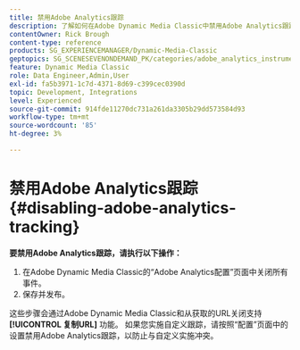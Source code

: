 ```yaml
---
title: 禁用Adobe Analytics跟踪
description: 了解如何在Adobe Dynamic Media Classic中禁用Adobe Analytics跟踪。
contentOwner: Rick Brough
content-type: reference
products: SG_EXPERIENCEMANAGER/Dynamic-Media-Classic
geptopics: SG_SCENESEVENONDEMAND_PK/categories/adobe_analytics_instrumentation_kit
feature: Dynamic Media Classic
role: Data Engineer,Admin,User
exl-id: fa5b3971-1c7d-4371-8d69-c399cec0390d
topic: Development, Integrations
level: Experienced
source-git-commit: 914fde11270dc731a261da3305b29dd573584d93
workflow-type: tm+mt
source-wordcount: '85'
ht-degree: 3%

---
```


# 禁用Adobe Analytics跟踪{#disabling-adobe-analytics-tracking}

**要禁用Adobe Analytics跟踪，请执行以下操作：**

1. 在Adobe Dynamic Media Classic的“Adobe Analytics配置”页面中关闭所有事件。
1. 保存并发布。

这些步骤会通过Adobe Dynamic Media Classic和从获取的URL关闭支持 **[!UICONTROL 复制URL]** 功能。 如果您实施自定义跟踪，请按照“配置”页面中的设置禁用Adobe Analytics跟踪，以防止与自定义实施冲突。
